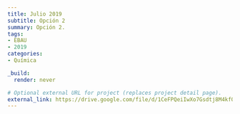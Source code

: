 ```yaml
---
title: Julio 2019
subtitle: Opción 2
summary: Opción 2.
tags:
- EBAU
- 2019
categories:
- Química

_build:
  render: never

# Optional external URL for project (replaces project detail page).
external_link: https://drive.google.com/file/d/1CeFPQeiIwXo7Gsdtj8M4kfQQsjh9CnGz/view
---
```

